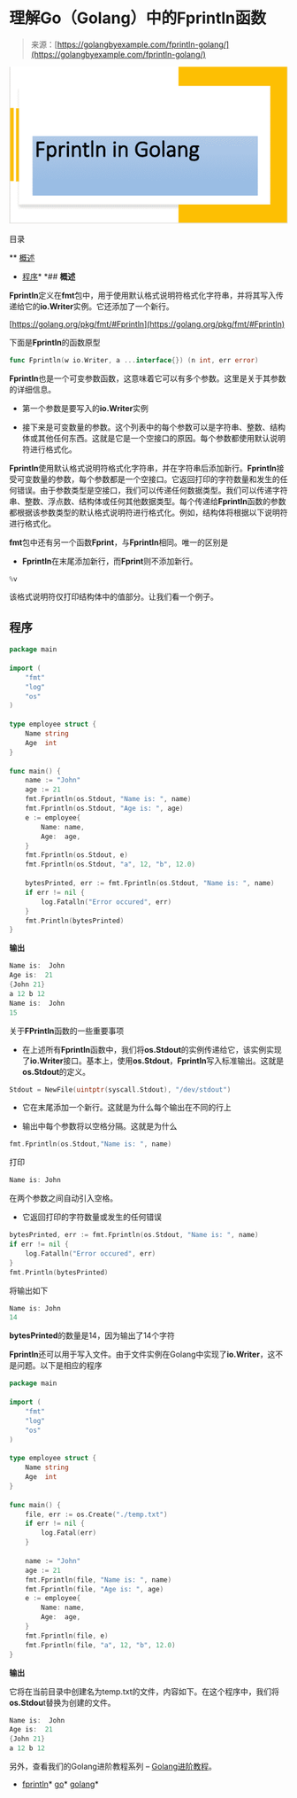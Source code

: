 <!--yml

分类：未分类

日期：2024-10-13 06:36:31

-->

# 理解Go（Golang）中的Fprintln函数

> 来源：[https://golangbyexample.com/fprintln-golang/](https://golangbyexample.com/fprintln-golang/)

![fprintln 图像](img/3cd9912b7a0733f8200683fac3715644.png)

目录

**   [概述](#Overview "Overview")

+   [程序](#Program "Program")*  *## **概述**

**Fprintln**定义在**fmt**包中，用于使用默认格式说明符格式化字符串，并将其写入传递给它的**io.Writer**实例。它还添加了一个新行。

[https://golang.org/pkg/fmt/#Fprintln](https://golang.org/pkg/fmt/#Fprintln)

下面是**Fprintln**的函数原型

```go
func Fprintln(w io.Writer, a ...interface{}) (n int, err error)
```

**Fprintln**也是一个可变参数函数，这意味着它可以有多个参数。这里是关于其参数的详细信息。

+   第一个参数是要写入的**io.Writer**实例

+   接下来是可变数量的参数。这个列表中的每个参数可以是字符串、整数、结构体或其他任何东西。这就是它是一个空接口的原因。每个参数都使用默认说明符进行格式化。

**Fprintln**使用默认格式说明符格式化字符串，并在字符串后添加新行。**Fprintln**接受可变数量的参数，每个参数都是一个空接口。它返回打印的字符数量和发生的任何错误。由于参数类型是空接口，我们可以传递任何数据类型。我们可以传递字符串、整数、浮点数、结构体或任何其他数据类型。每个传递给**Fprintln**函数的参数都根据该参数类型的默认格式说明符进行格式化。例如，结构体将根据以下说明符进行格式化。

**fmt**包中还有另一个函数**Fprint**，与**Fprintln**相同。唯一的区别是

+   **Fprintln**在末尾添加新行，而**Fprint**则不添加新行。

```go
%v
```

该格式说明符仅打印结构体中的值部分。让我们看一个例子。

## **程序**

```go
package main

import (
	"fmt"
	"log"
	"os"
)

type employee struct {
	Name string
	Age  int
}

func main() {
	name := "John"
	age := 21
	fmt.Fprintln(os.Stdout, "Name is: ", name)
	fmt.Fprintln(os.Stdout, "Age is: ", age)
	e := employee{
		Name: name,
		Age:  age,
	}
	fmt.Fprintln(os.Stdout, e)
	fmt.Fprintln(os.Stdout, "a", 12, "b", 12.0)

	bytesPrinted, err := fmt.Fprintln(os.Stdout, "Name is: ", name)
	if err != nil {
		log.Fatalln("Error occured", err)
	}
	fmt.Println(bytesPrinted)
}
```

**输出**

```go
Name is:  John
Age is:  21
{John 21}
a 12 b 12
Name is:  John
15
```

关于**FPrintln**函数的一些重要事项

+   在上述所有**Fprintln**函数中，我们将**os.Stdout**的实例传递给它，该实例实现了**io.Writer**接口。基本上，使用**os.Stdout**，**Fprintln**写入标准输出。这就是**os.Stdout**的定义。

```go
Stdout = NewFile(uintptr(syscall.Stdout), "/dev/stdout")
```

+   它在末尾添加一个新行。这就是为什么每个输出在不同的行上

+   输出中每个参数将以空格分隔。这就是为什么

```go
fmt.Fprintln(os.Stdout,"Name is: ", name)
```

打印

```go
Name is: John
```

在两个参数之间自动引入空格。

+   它返回打印的字符数量或发生的任何错误

```go
bytesPrinted, err := fmt.Fprintln(os.Stdout, "Name is: ", name)
if err != nil {
    log.Fatalln("Error occured", err)
}
fmt.Println(bytesPrinted)
```

将输出如下

```go
Name is: John
14
```

**bytesPrinted**的数量是14，因为输出了14个字符

**Fprintln**还可以用于写入文件。由于文件实例在Golang中实现了**io.Writer**，这不是问题。以下是相应的程序

```go
package main

import (
	"fmt"
	"log"
	"os"
)

type employee struct {
	Name string
	Age  int
}

func main() {
	file, err := os.Create("./temp.txt")
	if err != nil {
		log.Fatal(err)
	}

	name := "John"
	age := 21
	fmt.Fprintln(file, "Name is: ", name)
	fmt.Fprintln(file, "Age is: ", age)
	e := employee{
		Name: name,
		Age:  age,
	}
	fmt.Fprintln(file, e)
	fmt.Fprintln(file, "a", 12, "b", 12.0)
}
```

**输出**

它将在当前目录中创建名为temp.txt的文件，内容如下。在这个程序中，我们将**os.Stdou**t替换为创建的文件。

```go
Name is:  John
Age is:  21
{John 21}
a 12 b 12
```

另外，查看我们的Golang进阶教程系列 – [Golang进阶教程](https://golangbyexample.com/golang-comprehensive-tutorial/)。

+   [fprintln](https://golangbyexample.com/tag/fprintln/)*   [go](https://golangbyexample.com/tag/go/)*   [golang](https://golangbyexample.com/tag/golang/)*
